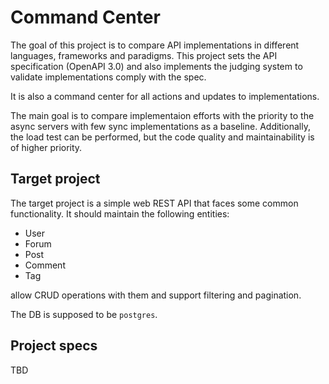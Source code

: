 # Command Center


The goal of this project is to compare API implementations in different languages, frameworks and paradigms.
This project sets the API specification (OpenAPI 3.0) and also implements the judging system to validate implementations comply with the spec.

It is also a command center for all actions and updates to implementations.

The main goal is to compare implementaion efforts with the priority to the async servers with few sync implementations as a baseline.
Additionally, the load test can be performed, but the code quality and maintainability is of higher priority. 


## Target project

The target project is a simple web REST API that faces some common functionality.
It should maintain the following entities:
- User
- Forum
- Post
- Comment
- Tag

allow CRUD operations with them and support filtering and pagination.

The DB is supposed to be `postgres`.

## Project specs

TBD
